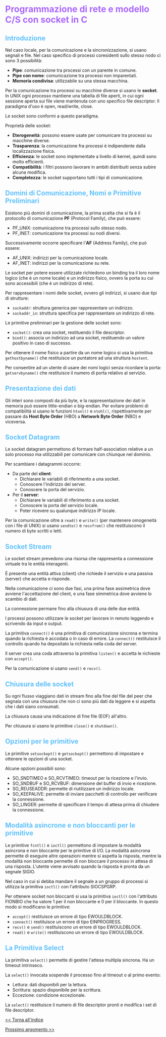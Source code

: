 # <span style="color:#aa66ff">Programmazione di rete e modello C/S con socket in C</span>

## <span style="color:#60c1fb">Introduzione</span>

Nel caso locale, per la comunicazione e la sincronizzazione, si usano segnali e file. Nel caso specifico di processi coresidenti sullo stesso nodo ci sono 3 possibilità:

- **Pipe**: comunicazione tra processi con un parente in comune.
- **Pipe con nome**: comunicazione tra processi non imparentati.
- **Memoria condivisa**: utilizzabile su una stessa macchina.

Per la comunicazione tra processi su macchine diverse si usano le **socket**. In UNIX ogni processo mantiene una tabella di file aperti, in cui ogni sessione aperta sui file viene mantenuta con uno specifico file descriptor. Il paradigma d'uso è open, read/write, close.

Le socket sono conformi a questo paradigma.

Proprietà delle socket:

- **Eterogeneità**: possono essere usate per comunicare tra processi su macchine diverse.
- **Trasparenza**: la comunicazione fra processi è indipendente dalla localizzazione fisica.
- **Efficienza**: le socket sono implementate a livello di kernel, quindi sono molto efficienti.
- **Compatibilità**: i filtri possono lavorare in ambiti distribuiti senza subire alcuna modifica.
- **Completezza**: le socket supportano tutti i tipi di comunicazione.

## <span style="color:#60c1fb">Domini di Comunicazione, Nomi e Primitive Preliminari</span>

Esistono più domini di comunicazione, la prima scelta che si fa è il protocollo di comunicazione **PF** (Protocol Family), che può essere:

- PF_UNIX: comunicazione tra processi sullo stesso nodo.
- PF_INET: comunicazione tra processi su nodi diversi.

Successivamente occorre specificare l'**AF** (Address Family), che può essere:

- AF_UNIX: indirizzi per la comunicazione locale.
- AF_INET: indirizzi per la comunicazione su rete.

Le socket per potere essere utilizzate richiedono un binding tra il loro nome logico (che è un nome locale) e un indirizzo fisico, ovvero la porta su cui sono accessibili (che è un indirizzo di rete).

Per rappresentare i nomi delle socket, ovvero gli indirizzi, si usano due tipi di strutture:

- `sockaddr`: struttura generica per rappresentare un indirizzo.
- `sockaddr_in`: struttura specifica per rappresentare un indirizzo di rete.

Le primitive preliminari per la gestione delle socket sono:

- `socket()`: crea una socket, restituendo il file descriptor.
- `bind()`: associa un indirizzo ad una socket, restituendo un valore positivo in caso di successo.

Per ottenere il nome fisico a partire da un nome logico si usa la primitiva `gethostbyname()` che restituisce un puntatore ad una struttura `hostent`.

Per consentire ad un utente di usare dei nomi logici senza ricordare la porta: `getservbyname()` che restituisce il numero di porta relativo al servizio.

## <span style="color:#60c1fb">Presentazione dei dati</span>

Gli interi sono composti da più byte, e la rappresentazione dei dati in memoria può essere little-endian o big-endian. Per evitare problemi di compatibilità si usano le funzioni `htonl()` e `ntohl()`, rispettivamente per passare da **Host Byte Order** (HBO) a **Network Byte Order** (NBO) e viceversa.

## <span style="color:#60c1fb">Socket Datagram</span>

Le socket datagram permettono di formare half-association relative a un solo processo ma utilizzabili per comunicare con chiunque nel dominio.

Per scambiare i datagrammi occorre:

- Da parte del **client**:
  - Dichiarare le variabili di riferimento a una socket.
  - Conoscere l'indirizzo del server.
  - Conoscere la porta del servizio.
- Per il **server**:
  - Dichiarare le variabili di riferimento a una socket.
  - Conoscere la porta del servizio locale.
  - Poter ricevere su qualunque indirizzo IP locale.

Per la comunicazione oltre a `read()` e `write()` (per mantenere omogeneità con i file di UNIX) si usano `sendto()` e `recvfrom()` che restituiscono il numero di byte scritti o letti.

## <span style="color:#60c1fb">Socket Stream</span>

Le socket stream prevedono una risorsa che rappresenta a connessione virtuale tra le entità interagenti.

È presente una entità attiva (client) che richiede il servizio e una passiva (server) che accetta e risponde.

Nella comunicazione ci sono due fasi, una prima fase assimetrica dove avviene l'accettazione del client, e una fase simmetrica dove avviene lo scambio di dati.

La connessione permane fino alla chiusura di una delle due entità.

I processi possono utilizzare le socket per lavorare in remoto leggendo e scrivendo da input e output.

La primitiva `connect()` è una primitiva di comunicazione sincrona e termina quando la richiesta è accodata o in caso di errore. La `connect()` restituisce il controllo quando ha depositato la richiesta nella coda del server.

Il server crea una coda attraverso la primitiva `listen()` e accetta le richieste con `accept()`.

Per la comunicazione si usano `send()` e `recv()`.

## <span style="color:#60c1fb">Chiusura delle socket</span>

Su ogni flusso viaggiano dati in stream fino alla fine del file del peer che segnala con una chiusura che non ci sono più dati da leggere e si aspetta che i dati siano consumati.

La chiusura causa una indicazione di fine file (EOF) all'altro.

Per chiusura si usano le primitive `close()` e `shutdown()`.

## <span style="color:#60c1fb">Opzioni per le primitive</span>

Le primitive `setsockopt()` e `getsockopt()` permettono di impostare e ottenere le opzioni di una socket.

Alcune opzioni possibili sono:

- SO_SNDTIMEO e SO_RCVTIMEO: timeout per la ricezione e l'invio.
- SO_SNDBUF e SO_RCVBUF: dimensione del buffer di invio e ricezione.
- SO_REUSEADDR: permette di riutilizzare un indirizzo locale.
- SO_KEEPALIVE: permette di inviare pacchetti di controllo per verificare la connessione.
- SO_LINGER: permette di specificare il tempo di attesa prima di chiudere la connessione.

## <span style="color:#60c1fb">Modalità asincrone e non bloccanti per le primitive</span>

Le primitive `fcntl()` e `ioctl()` permettono di impostare la modalità asincrona e non bloccante per le primitive di I/O. La modalità asincrona permette di eseguire altre operazioni mentre si aspetta la risposta, mentre la modalità non bloccante permette di non bloccare il processo in attesa di una risposta. L'utente viene avvisato quando la risposta è pronta da un segnale SIGIO.

Nel caso in cui si debba mandare il segnale a un gruppo di processi si utilizza la primitiva `ioctl()` con l'attributo SIOCSPGRP.

Per ottenere socket non bloccanti si usa la primitiva `ioctl()` con l'attributo FIONBIO che ha valore 1 per il non bloccante e 0 per il bloccante. In questo modo si modificano le primitive:

- `accept()` restituisce un errore di tipo EWOULDBLOCK.
- `connect()` restituisce un errore di tipo EINPROGRESS.
- `recv()` e `send()` restituiscono un errore di tipo EWOULDBLOCK.
- `read()` e `write()` restituiscono un errore di tipo EWOULDBLOCK.

## <span style="color:#60c1fb">La Primitiva Select</span>

La primitiva `select()` permette di gestire l'attesa multipla sincrona. Ha un timeout intrinseco.

La `select()` invocata sospende il processo fino al timeout o al primo evento:

- Lettura: dati disponibili per la lettura.
- Scrittura: spazio disponibile per la scrittura.
- Eccezione: condizione eccezionale.

La `select()` restituisce il numero di file descriptor pronti e modifica i set di file descriptor.

[<< Torna all'indice](../0-Indice.md)

[Prossimo argomento >>](./5-Servizi_applicativi_standard_in_Internet.md)
